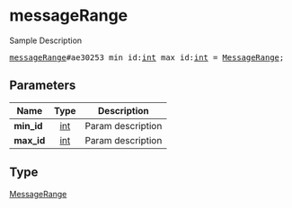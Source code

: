 # messageRange

Sample Description

<pre>
<a href="../constructor/messageRange.md">messageRange</a>#ae30253 min_id:<a href="../type/int.md">int</a> max_id:<a href="../type/int.md">int</a> = <a href="../type/MessageRange.md">MessageRange</a>;</pre>
## Parameters

| Name | Type | Description |
|------|:----:|-------------|
| **min_id** | <a href="../type/int.md">int</a> | Param description |
| **max_id** | <a href="../type/int.md">int</a> | Param description |

## Type

<a href="../type/MessageRange.md">MessageRange</a>

